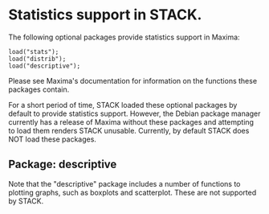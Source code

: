 # Statistics support in STACK.


The following optional packages provide statistics support in Maxima:

    load("stats");
    load("distrib");
    load("descriptive");

Please see Maxima's documentation for information on the functions these packages contain.

For a short period of time, STACK loaded these optional packages by default to provide statistics support.  However, the Debian package manager currently has a release of Maxima without these packages and attempting to load them renders STACK unusable. Currently, by default STACK does NOT load these packages.

## Package: descriptive

Note that the "descriptive" package includes a number of functions to plotting graphs, such as boxplots and scatterplot.  These are not supported by STACK.
